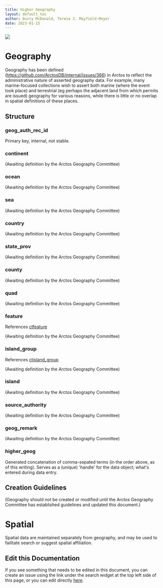 ```yaml
---
title: Higher Geography
layout: default_toc
author: Dusty McDonald, Teresa J. Mayfield-Meyer
date: 2023-01-15
---
```



![](https://raw.githubusercontent.com/ArctosDB/documentation-wiki/gh-pages/tutorial_images/Bear%20Work%20in%20Progress.JPG)


# Geography

Geography has been defined (https://github.com/ArctosDB/internal/issues/366) in Arctos to reflect the administrative nature of asserted geography data. For example, many marine-focused collections wish to assert both marine (where the event took place) and terrestrial (eg perhaps the adjacent land from which permits are issued) geography for various reasons, while there is little or no overlap in spatial definitions of these places.

## Structure

### geog_auth_rec_id

Primary key, internal, not stable.

### continent

(Awaiting definition by the Arctos Geography Committee)

### ocean

(Awaiting definition by the Arctos Geography Committee)


### sea

(Awaiting definition by the Arctos Geography Committee)


### country

(Awaiting definition by the Arctos Geography Committee)


### state_prov

(Awaiting definition by the Arctos Geography Committee)


### county

(Awaiting definition by the Arctos Geography Committee)


### quad

(Awaiting definition by the Arctos Geography Committee)


### feature

References [ctfeature](https://arctos.database.museum/info/ctDocumentation.cfm?table=ctfeature)

(Awaiting definition by the Arctos Geography Committee)


### island_group

References [ctisland_group](https://arctos.database.museum/info/ctDocumentation.cfm?table=ctisland_group)

(Awaiting definition by the Arctos Geography Committee)


### island

(Awaiting definition by the Arctos Geography Committee)


### source_authority

(Awaiting definition by the Arctos Geography Committee)


### geog_remark

(Awaiting definition by the Arctos Geography Committee)


### higher_geog

Generated concatenation of comma-sepated terms (in the order above, as of this writing). Serves as a (unique) 'handle' for the data object; what's entered during data entry.





## Creation Guidelines

(Geography should not be created or modified until the Arctos Geography Committee has established guidelines and updated this document.)

# Spatial

Spatial data are maintained separately from geography, and may be used to failitate search or suggest spatial affiliation.



## Edit this Documentation

If you see something that needs to be edited in this document, you can create an issue using the link under the search widget at the top left side of this page, or you can edit directly <a href="https://github.com/ArctosDB/documentation-wiki/edit/gh-pages/_documentation/higher-geography.markdown" target="_blank">here</a>.
